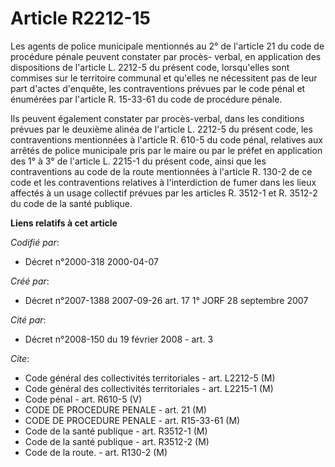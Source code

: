 # Article R2212-15

Les agents de police municipale mentionnés au 2° de l'article 21 du code de procédure pénale peuvent constater par procès-
verbal, en application des dispositions de l'article L. 2212-5 du présent code, lorsqu'elles sont commises sur le territoire
communal et qu'elles ne nécessitent pas de leur part d'actes d'enquête, les contraventions prévues par le code pénal et
énumérées par l'article R. 15-33-61 du code de procédure pénale.

Ils peuvent également constater par procès-verbal, dans les conditions prévues par le deuxième alinéa de l'article L. 2212-5
du présent code, les contraventions mentionnées à l'article R. 610-5 du code pénal, relatives aux arrêtés de police
municipale pris par le maire ou par le préfet en application des 1° à 3° de l'article L. 2215-1 du présent code, ainsi que
les contraventions au code de la route mentionnées à l'article R. 130-2 de ce code et les contraventions relatives à
l'interdiction de fumer dans les lieux affectés à un usage collectif prévues par les articles R. 3512-1 et R. 3512-2 du code
de la santé publique.

**Liens relatifs à cet article**

_Codifié par_:

  - Décret n°2000-318 2000-04-07

_Créé par_:

  - Décret n°2007-1388 2007-09-26 art. 17 1° JORF 28 septembre 2007

_Cité par_:

  - Décret n°2008-150 du 19 février 2008 - art. 3

_Cite_:

  - Code général des collectivités territoriales - art. L2212-5 (M)
  - Code général des collectivités territoriales - art. L2215-1 (M)
  - Code pénal - art. R610-5 (V)
  - CODE DE PROCEDURE PENALE - art. 21 (M)
  - CODE DE PROCEDURE PENALE - art. R15-33-61 (M)
  - Code de la santé publique - art. R3512-1 (M)
  - Code de la santé publique - art. R3512-2 (M)
  - Code de la route. - art. R130-2 (M)
